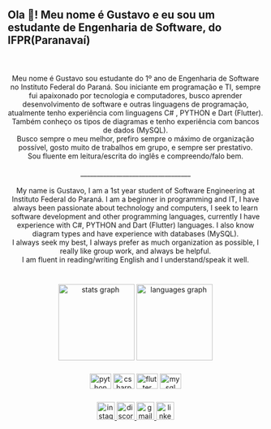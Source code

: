 <h2 align="left">Ola 👋! Meu nome é Gustavo e eu sou um estudante de Engenharia de Software, do IFPR(Paranavaí)</h2>

###

<br clear="both">

<p align="center">Meu nome é Gustavo sou estudante do 1º ano de Engenharia de Software no Instituto Federal do Paraná.  Sou iniciante em programação e TI, sempre fui apaixonado por tecnologia e computadores, busco aprender desenvolvimento de software e outras linguagens de programação, atualmente tenho experiência com linguagens C# , PYTHON e Dart (Flutter). Também conheço os tipos de diagramas e tenho experiência com bancos de dados (MySQL).<br>Busco sempre o meu melhor, prefiro sempre o máximo de organização possível, gosto muito de trabalhos em grupo, e sempre ser prestativo.<br>Sou fluente em leitura/escrita do inglês e compreendo/falo bem.<br><br>__________________________________<br><br>My name is Gustavo, I am a 1st year student of Software Engineering at Instituto Federal do Paraná. I am a beginner in programming and IT, I have always been passionate about technology and computers, I seek to learn software development and other programming languages, currently I have experience with C#, PYTHON and Dart (Flutter) languages. I also know diagram types and have experience with databases (MySQL).<br>I always seek my best, I always prefer as much organization as possible, I really like group work, and always be helpful.<br>I am fluent in reading/writing English and I understand/speak it well.</p>

###

<br clear="both">

<div align="center">
  <img src="https://github-readme-stats.vercel.app/api?hide_title=true&hide_rank=false&show_icons=true&include_all_commits=true&count_private=true&disable_animations=false&theme=discord_old_blurple&locale=pt-br&hide_border=false&username=GUGALU" height="150" alt="stats graph"  />
  <img src="https://github-readme-stats.vercel.app/api/top-langs?locale=pt-br&hide_title=false&layout=compact&card_width=320&langs_count=10&theme=discord_old_blurple&hide_border=false&username=GUGALU" height="150" alt="languages graph"  />
</div>

###

<div align="center">
  <img src="https://cdn.jsdelivr.net/gh/devicons/devicon/icons/python/python-original.svg" height="30" width="42" alt="python logo"  />
  <img src="https://cdn.jsdelivr.net/gh/devicons/devicon/icons/csharp/csharp-original.svg" height="30" width="42" alt="csharp logo"  />
  <img src="https://cdn.jsdelivr.net/gh/devicons/devicon/icons/flutter/flutter-original.svg" height="30" width="42" alt="flutter logo"  />
  <img src="https://cdn.jsdelivr.net/gh/devicons/devicon/icons/mysql/mysql-original.svg" height="30" width="42" alt="mysql logo"  />
</div>

###

<div align="center">
  <a href="https://www.instagram.com/gustavo.poll1/" target="_blank">
    <img src="https://img.shields.io/static/v1?message=Instagram&logo=instagram&label=&color=E4405F&logoColor=white&labelColor=&style=for-the-badge" height="35" alt="instagram logo"  />
  </a>
  <a href="GUGALU 𒌐#5238" target="_blank">
    <img src="https://img.shields.io/static/v1?message=Discord&logo=discord&label=&color=7289DA&logoColor=white&labelColor=&style=for-the-badge" height="35" alt="discord logo"  />
  </a>
  <a href="gugalupolli@gmail.com" target="_blank">
    <img src="https://img.shields.io/static/v1?message=Gmail&logo=gmail&label=&color=D14836&logoColor=white&labelColor=&style=for-the-badge" height="35" alt="gmail logo"  />
  </a>
  <a href="https://www.linkedin.com/in/gustavo-manoel-dias-polli-ba5058211/" target="_blank">
    <img src="https://img.shields.io/static/v1?message=LinkedIn&logo=linkedin&label=&color=0077B5&logoColor=white&labelColor=&style=for-the-badge" height="35" alt="linkedin logo"  />
  </a>
</div>

###
